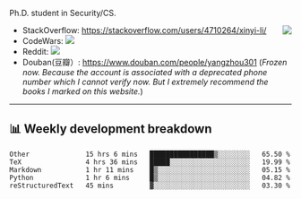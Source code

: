 Ph.D. student in Security/CS.

<img align="right" src="https://github-readme-stats.vercel.app/api?username=li-xin-yi&count_private=true&show_icons=true&hide_title=true&theme=tokyonight" />

- StackOverflow: https://stackoverflow.com/users/4710264/xinyi-li/
- CodeWars: [![](https://www.codewars.com/users/xy-li/badges/micro)](https://www.codewars.com/users/xy-li/)
- Reddit: [![](https://img.shields.io/reddit/user-karma/combined/xy-li?style=social)](https://www.reddit.com/user/xy-li/)
- Douban(豆瓣）: https://www.douban.com/people/yangzhou301  (*Frozen now. Because the account is associated with a deprecated phone number which I cannot verify now. But I extremely recommend the books I marked on this website.*)

---

## 📊 Weekly development breakdown

<!--START_SECTION:waka-->
```text
Other              15 hrs 6 mins   ████████████████▒░░░░░░░░   65.50 % 
TeX                4 hrs 36 mins   █████░░░░░░░░░░░░░░░░░░░░   19.99 % 
Markdown           1 hr 11 mins    █▒░░░░░░░░░░░░░░░░░░░░░░░   05.15 % 
Python             1 hr 6 mins     █▒░░░░░░░░░░░░░░░░░░░░░░░   04.82 % 
reStructuredText   45 mins         ▓░░░░░░░░░░░░░░░░░░░░░░░░   03.30 % 
```
<!--END_SECTION:waka-->
